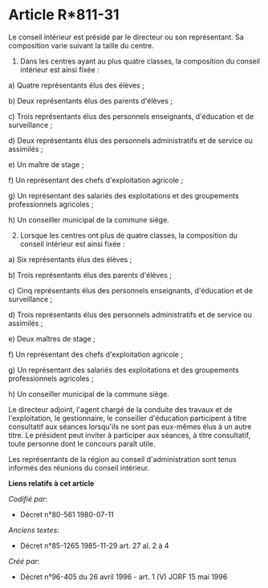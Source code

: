 # Article R*811-31

Le conseil intérieur est présidé par le directeur ou son représentant. Sa composition varie suivant la taille du centre.

1. Dans les centres ayant au plus quatre classes, la composition du conseil intérieur est ainsi fixée :

a) Quatre représentants élus des élèves ;

b) Deux représentants élus des parents d'élèves ;

c) Trois représentants élus des personnels enseignants, d'éducation et de surveillance ;

d) Deux représentants élus des personnels administratifs et de service ou assimilés ;

e) Un maître de stage ;

f) Un représentant des chefs d'exploitation agricole ;

g) Un représentant des salariés des exploitations et des groupements professionnels agricoles ;

h) Un conseiller municipal de la commune siège.

2. Lorsque les centres ont plus de quatre classes, la composition du conseil intérieur est ainsi fixée :

a) Six représentants élus des élèves ;

b) Trois représentants élus des parents d'élèves ;

c) Cinq représentants élus des personnels enseignants, d'éducation et de surveillance ;

d) Trois représentants élus des personnels administratifs et de service ou assimilés ;

e) Deux maîtres de stage ;

f) Un représentant des chefs d'exploitation agricole ;

g) Un représentant des salariés des exploitations et des groupements professionnels agricoles ;

h) Un conseiller municipal de la commune siège.

Le directeur adjoint, l'agent chargé de la conduite des travaux et de l'exploitation, le gestionnaire, le conseiller
d'éducation participent à titre consultatif aux séances lorsqu'ils ne sont pas eux-mêmes élus à un autre titre. Le président
peut inviter à participer aux séances, à titre consultatif, toute personne dont le concours paraît utile.

Les représentants de la région au conseil d'administration sont tenus informés des réunions du conseil intérieur.

**Liens relatifs à cet article**

_Codifié par_:

  - Décret n°80-561 1980-07-11

_Anciens textes_:

  - Décret n°85-1265 1985-11-29 art. 27 al. 2 à 4

_Créé par_:

  - Décret n°96-405 du 26 avril 1996 - art. 1 (V) JORF 15 mai 1996
